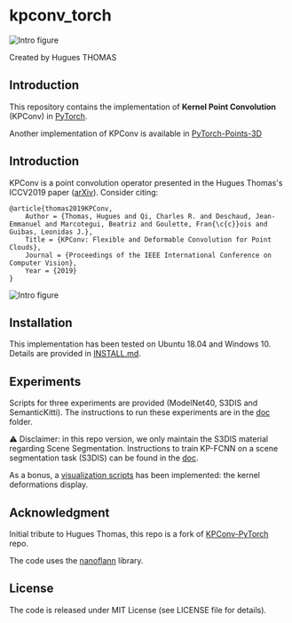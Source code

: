 # kpconv_torch

![Intro figure](https://github.com/HuguesTHOMAS/KPConv-PyTorch/blob/master/doc/Github_intro.png)

Created by Hugues THOMAS

## Introduction

This repository contains the implementation of **Kernel Point Convolution** (KPConv) in [PyTorch](https://pytorch.org/).

Another implementation of KPConv is available in [PyTorch-Points-3D](https://github.com/nicolas-chaulet/torch-points3d)

## Introduction

KPConv is a point convolution operator presented in the Hugues Thomas's ICCV2019 paper
([arXiv](https://arxiv.org/abs/1904.08889)). Consider citing:

```
@article{thomas2019KPConv,
    Author = {Thomas, Hugues and Qi, Charles R. and Deschaud, Jean-Emmanuel and Marcotegui, Beatriz and Goulette, Fran{\c{c}}ois and Guibas, Leonidas J.},
    Title = {KPConv: Flexible and Deformable Convolution for Point Clouds},
    Journal = {Proceedings of the IEEE International Conference on Computer Vision},
    Year = {2019}
}
```

![Intro figure](./doc/Github_intro.png)

## Installation

This implementation has been tested on Ubuntu 18.04 and Windows 10. Details are provided in [INSTALL.md](./INSTALL.md).

## Experiments

Scripts for three experiments are provided (ModelNet40, S3DIS and SemanticKitti). The instructions to run these experiments are in the [doc](./doc) folder.

:warning: Disclaimer: in this repo version, we only maintain the S3DIS material regarding Scene
Segmentation. Instructions to train KP-FCNN on a scene segmentation task (S3DIS) can be found in
the [doc](./doc/scene_segmentation_guide.md).

As a bonus, a [visualization scripts](./doc/visualization_guide.md) has been implemented: the
kernel deformations display.

## Acknowledgment

Initial tribute to Hugues Thomas, this repo is a fork of [KPConv-PyTorch](https://github.com/HuguesTHOMAS/KPConv-PyTorch) repo.

The code uses the <a href="https://github.com/jlblancoc/nanoflann">nanoflann</a> library.

## License

The code is released under MIT License (see LICENSE file for details).
